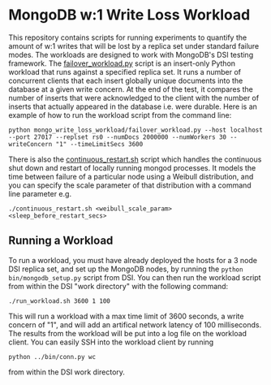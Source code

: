 # MongoDB w:1 Write Loss Workload

This repository contains scripts for running experiments to quantify the amount of w:1 writes that will be lost by a replica set under standard failure modes. The workloads are designed to work with MongoDB's DSI testing framework. The [failover_workload.py](failover_workload.py) script is an insert-only Python workload that runs against a specified replica set. It runs a number of concurrent clients that each insert globally unique documents into the database at a given write concern. At the end of the test, it compares the number of inserts that were acknowledged to the client with the number of inserts that actually appeared in the database i.e. were durable. Here is an example of how to run the workload script from the command line:

```
python mongo_write_loss_workload/failover_workload.py --host localhost --port 27017 --replset rs0 --numDocs 2000000 --numWorkers 30 --writeConcern "1" --timeLimitSecs 3600
```

There is also the [continuous_restart.sh](continuous_restart.sh) script which handles the continuous shut down and restart of locally running mongod processes. It models the time between failure of a particular node using a Weibull distribution, and you can specify the scale parameter of that distribution with a command line parameter e.g.

```
./continuous_restart.sh <weibull_scale_param> <sleep_before_restart_secs>
```

## Running a Workload

To run a workload, you must have already deployed the hosts for a 3 node DSI replica set, and set up the MongoDB nodes, by running the `python bin/mongodb_setup.py` script 
from DSI. You can then run the workload script from within the DSI "work directory" with the following command:

```
./run_workload.sh 3600 1 100
```

This will run a workload with a max time limit of 3600 seconds, a write concern of "1", and will add an artifical network latency of 100 milliseconds. The results from the workload will be put into a log file on the workload client. You can easily SSH into the workload client by running

```
python ../bin/conn.py wc
```

from within the DSI work directory.